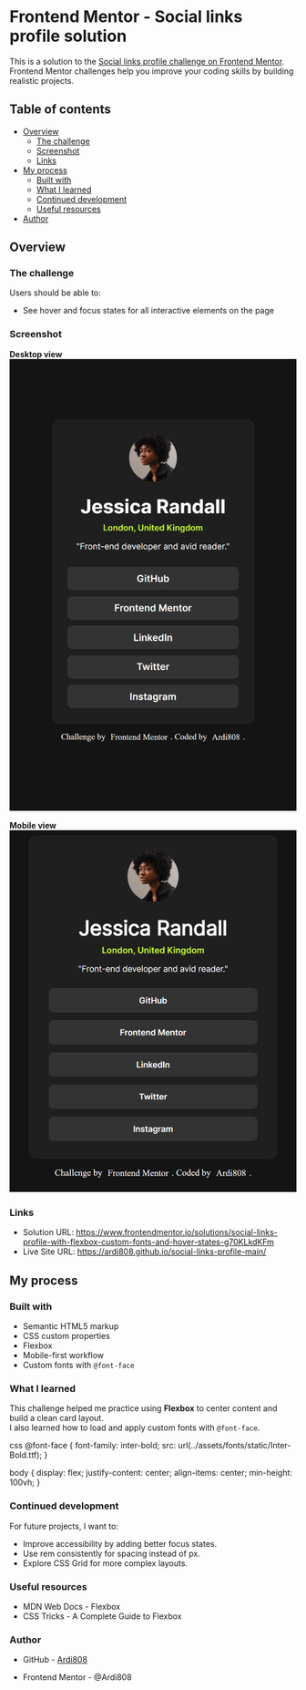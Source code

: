 # Frontend Mentor - Social links profile solution

This is a solution to the [Social links profile challenge on Frontend Mentor](https://www.frontendmentor.io/challenges/social-links-profile-UG32l9m6dQ). Frontend Mentor challenges help you improve your coding skills by building realistic projects.

## Table of contents

- [Overview](#overview)
  - [The challenge](#the-challenge)
  - [Screenshot](#screenshot)
  - [Links](#links)
- [My process](#my-process)
  - [Built with](#built-with)
  - [What I learned](#what-i-learned)
  - [Continued development](#continued-development)
  - [Useful resources](#useful-resources)
- [Author](#author)

## Overview

### The challenge

Users should be able to:

- See hover and focus states for all interactive elements on the page

### Screenshot

**Desktop view**  
![](./assets/screenshot/sreenshot-desktop.png)

**Mobile view**  
![](./assets/screenshot/sreenshot-mobile.png)

### Links

- Solution URL: https://www.frontendmentor.io/solutions/social-links-profile-with-flexbox-custom-fonts-and-hover-states-g70KLkdKFm
- Live Site URL: https://ardi808.github.io/social-links-profile-main/

## My process

### Built with

- Semantic HTML5 markup
- CSS custom properties
- Flexbox
- Mobile-first workflow
- Custom fonts with `@font-face`

### What I learned

This challenge helped me practice using **Flexbox** to center content and build a clean card layout.  
I also learned how to load and apply custom fonts with `@font-face`.

css
@font-face {
font-family: inter-bold;
src: url(../assets/fonts/static/Inter-Bold.ttf);
}

body {
display: flex;
justify-content: center;
align-items: center;
min-height: 100vh;
}

### Continued development

For future projects, I want to:

- Improve accessibility by adding better focus states.
- Use rem consistently for spacing instead of px.
- Explore CSS Grid for more complex layouts.

### Useful resources

- MDN Web Docs - Flexbox
- CSS Tricks - A Complete Guide to Flexbox

### Author

- GitHub - [Ardi808](https://github.com/Ardi808)

- Frontend Mentor - @Ardi808
